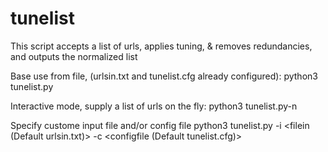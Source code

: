 # tunelist
This script accepts a list of urls, applies tuning, &amp; removes redundancies, and outputs the normalized list

Base use from file, (urlsin.txt and tunelist.cfg already configured):
python3 tunelist.py

Interactive mode, supply a list of urls on the fly:
python3 tunelist.py-n <interactive mode>

Specify custome input file and/or config file
python3 tunelist.py -i <filein (Default urlsin.txt)> -c <configfile (Default tunelist.cfg)>

